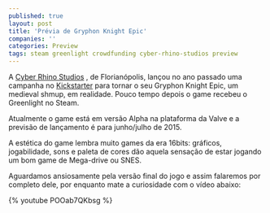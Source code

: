 ```yaml
---
published: true
layout: post
title: 'Prévia de Gryphon Knight Epic'
companies: ''
categories: Preview
tags: steam greenlight crowdfunding cyber-rhino-studios preview
---
```

A <a href="http://www.cyberrhinostudios.com/">Cyber Rhino Studios</a>
, de Florianópolis, lançou no ano passado uma campanha no <a href="https://www.kickstarter.com/projects/868879546/gryphon-knight-epic-medieval-shmup/">Kickstarter</a>
 para tornar o seu Gryphon Knight Epic, um medieval shmup, em realidade. Pouco tempo depois o game recebeu o Greenlight no Steam.

Atualmente o game está em versão Alpha na plataforma da Valve e a previsão de lançamento é para junho/julho de 2015.



A estética do game lembra muito games da era 16bits: gráficos, jogabilidade, sons e paleta de cores dão aquela sensação de estar jogando um bom game de Mega-drive ou SNES.

Aguardamos ansiosamente pela versão final do jogo e assim falaremos por completo dele, por enquanto mate a curiosidade com o vídeo abaixo:

{% youtube POOab7QKbsg %}